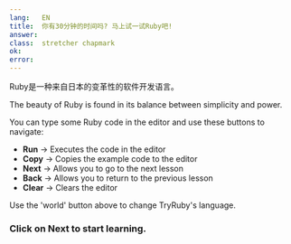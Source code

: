 ```yaml
---
lang:   EN
title:  你有30分钟的时间吗? 马上试一试Ruby吧!
answer: 
class:  stretcher chapmark
ok:     
error:  
---
```


Ruby是一种来自日本的变革性的软件开发语言。

The beauty of Ruby is found in its balance between simplicity and power.

You can type some Ruby code in the editor and use these buttons to navigate:

- __Run__ &rarr; Executes the code in the editor
- __Copy__ &rarr; Copies the example code to the editor
- __Next__ &rarr; Allows you to go to the next lesson
- __Back__ &rarr; Allows you to return to the previous lesson
- __Clear__ &rarr; Clears the editor

Use the 'world' button <span aria-hidden="true" class="glyphicon glyphicon-globe"></span>
above to change TryRuby's language.

### Click on __Next__ to start learning.

